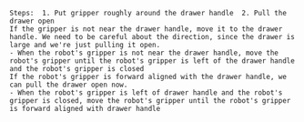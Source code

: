 
    Steps:  1. Put gripper roughly around the drawer handle  2. Pull the drawer open
    If the gripper is not near the drawer handle, move it to the drawer handle. We need to be careful about the direction, since the drawer is large and we're just pulling it open.
    - When the robot's gripper is not near the drawer handle, move the robot's gripper until the robot's gripper is left of the drawer handle and the robot's gripper is closed
    If the robot's gripper is forward aligned with the drawer handle, we can pull the drawer open now.
    - When the robot's gripper is left of drawer handle and the robot's gripper is closed, move the robot's gripper until the robot's gripper is forward aligned with drawer handle